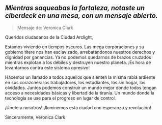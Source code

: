 ## _Mientras saqueabas la fortaleza, notaste un ciberdeck en una mesa, con un mensaje abierto._

> Mensaje de: Veronica Clark

Queridos ciudadanos de la Ciudad Arclight,

Estamos viviendo en tiempos oscuros. Las mega corporaciones y su gobierno títere nos han esclavizado, arrebatándonos nuestros derechos y dignidad por ganancias. Ya no podemos quedarnos de brazos cruzados mientras explotan a los débiles y destruyen nuestro planeta. ¡Es hora de levantarnos contra este sistema opresivo!

Hacemos un llamado a todos aquellos que sienten la misma rabia ardiente en sus corazones: los trabajadores, los estudiantes, los sin hogar, los olvidados. Juntos podemos construir un mundo mejor donde todos tengan acceso a necesidades básicas y libertad de la tiranía. Un mundo donde la tecnología se use para el progreso en lugar de control.

¡Únete a nosotros! ¡Iluminemos esta ciudad con esperanza y revolución!

Sinceramente,
Veronica Clark
